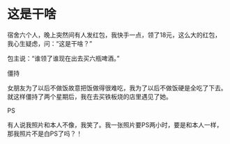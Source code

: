 # 这是干啥

宿舍六个人，晚上突然间有人发红包，我快手一点，领了18元，这么大的红包，我心生疑虑，问：“这是干啥？” 

包主说：“谁领了谁现在出去买六瓶啤酒。” 

僵持 

女朋友为了以后不做饭故意把饭做得很难吃，我为了以后不做饭硬是全吃了下去。就这样僵持了两个星期后，我在去买铁板烧的店里遇见了她。 

PS 

有人说我照片和本人不像，我笑了。我一张照片要PS两小时，要是和本人一样，那我照片不是白PS了吗？！